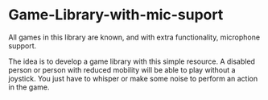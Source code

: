 # Game-Library-with-mic-suport

All games in this library are known, and with extra functionality, microphone support.

The idea is to develop a game library with this simple resource. 
A disabled person or person with reduced mobility will be able to play without a joystick. 
You just have to whisper or make some noise to perform an action in the game.

